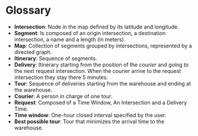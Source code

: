# Glossary
- **Intersection**: Node in the map defined by its latitude and longitude.
- **Segment**: Is composed of an origin intersection, a destination intersection, a name and a length (in meters).
- **Map**: Collection of segments grouped by intersections, represented by a directed graph.
- **Itinerary**: Sequence of segments.
- **Delivery**: Itinerary starting from the position of the *courier* and going to the next request intersection. When the courier arrive to the request intersection they stay there 5 minutes.
- **Tour**: Sequence of deliveries starting from the warehouse and ending at the warehouse.
- **Courier**: A person in charge of one tour.
- **Request**: Composed of a Time Window, An Intersection and a Delivery Time.
- **Time window**: One-hour closed interval specified by the user.
- **Best possible tour**: Tour that minimizes the arrival time to the warehouse.
